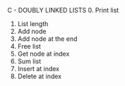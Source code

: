C - DOUBLY LINKED LISTS
0. Print list
1. List length
2. Add node
3. Add node at the end
4. Free list
5. Get node at index
6. Sum list
7. Insert at index
8. Delete at index


